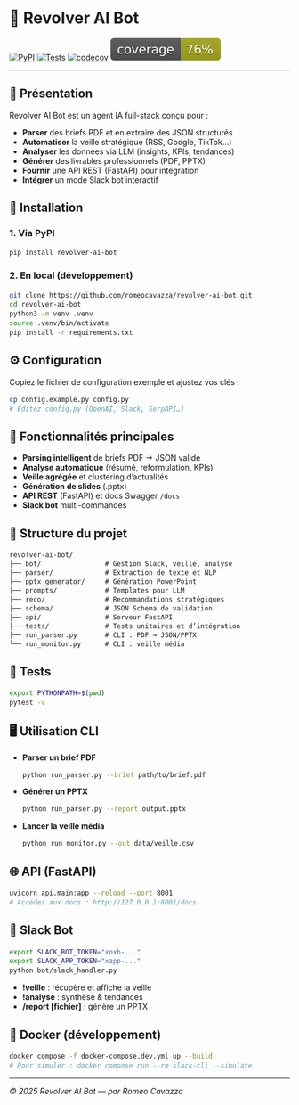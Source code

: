 # 🔧 Revolver AI Bot

[![PyPI](https://img.shields.io/pypi/v/revolver-ai-bot)](https://pypi.org/project/revolver-ai-bot/)
[![Tests](https://github.com/romeocavazza/revolver-ai-bot/actions/workflows/test.yml/badge.svg)](https://github.com/romeocavazza/revolver-ai-bot/actions/workflows/test.yml)
[![codecov](https://codecov.io/gh/romeocavazza/revolver-ai-bot/branch/main/graph/badge.svg)](https://codecov.io/gh/romeocavazza/revolver-ai-bot)
![Coverage](docs/assets/coverage.svg)

---

## 🤖 Présentation

Revolver AI Bot est un agent IA full-stack conçu pour :

* **Parser** des briefs PDF et en extraire des JSON structurés
* **Automatiser** la veille stratégique (RSS, Google, TikTok…)
* **Analyser** les données via LLM (insights, KPIs, tendances)
* **Générer** des livrables professionnels (PDF, PPTX)
* **Fournir** une API REST (FastAPI) pour intégration
* **Intégrer** un mode Slack bot interactif

## 🚀 Installation

### 1. Via PyPI

```bash
pip install revolver-ai-bot
```

### 2. En local (développement)

```bash
git clone https://github.com/romeocavazza/revolver-ai-bot.git
cd revolver-ai-bot
python3 -m venv .venv
source .venv/bin/activate
pip install -r requirements.txt
```

## ⚙️ Configuration

Copiez le fichier de configuration exemple et ajustez vos clés :

```bash
cp config.example.py config.py
# Éditez config.py (OpenAI, Slack, SerpAPI…)
```

## 🧠 Fonctionnalités principales

* **Parsing intelligent** de briefs PDF → JSON valide
* **Analyse automatique** (résumé, reformulation, KPIs)
* **Veille agrégée** et clustering d’actualités
* **Génération de slides** (.pptx)
* **API REST** (FastAPI) et docs Swagger `/docs`
* **Slack bot** multi-commandes

## 📂 Structure du projet

```plain
revolver-ai-bot/
├── bot/                # Gestion Slack, veille, analyse
├── parser/             # Extraction de texte et NLP
├── pptx_generator/     # Génération PowerPoint
├── prompts/            # Templates pour LLM
├── reco/               # Recommandations stratégiques
├── schema/             # JSON Schema de validation
├── api/                # Serveur FastAPI
├── tests/              # Tests unitaires et d’intégration
├── run_parser.py       # CLI : PDF → JSON/PPTX
└── run_monitor.py      # CLI : veille média
```

## 🧪 Tests

```bash
export PYTHONPATH=$(pwd)
pytest -v
```

## 🖥️ Utilisation CLI

* **Parser un brief PDF**

  ```bash
  python run_parser.py --brief path/to/brief.pdf
  ```

* **Générer un PPTX**

  ```bash
  python run_parser.py --report output.pptx
  ```

* **Lancer la veille média**

  ```bash
  python run_monitor.py --out data/veille.csv
  ```

## 🌐 API (FastAPI)

```bash
uvicorn api.main:app --reload --port 8001
# Accédez aux docs : http://127.0.0.1:8001/docs
```

## 💬 Slack Bot

```bash
export SLACK_BOT_TOKEN="xoxb-..."
export SLACK_APP_TOKEN="xapp-..."
python bot/slack_handler.py
```

* **!veille** : récupère et affiche la veille
* **!analyse** : synthèse & tendances
* **/report \[fichier]** : génère un PPTX

## 🐳 Docker (développement)

```bash
docker compose -f docker-compose.dev.yml up --build
# Pour simuler : docker compose run --rm slack-cli --simulate
```

---

*© 2025 Revolver AI Bot — par Romeo Cavazza*
